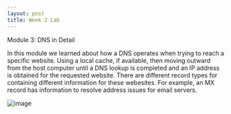 ```yaml
---
layout: post
title: Week 2 Lab
---
```



Module 3: DNS in Detail

In this module we learned about how a DNS operates when trying to reach a specific website. Using a local cache, if available, then moving outward from the host computer until a DNS lookup is completed and an IP address is obtained for the requested website. There are different record types for containing different information for these webesites. For example, an MX record has information to resolve address issues for email servers. 


![image](https://user-images.githubusercontent.com/60416463/155011054-4f38437e-c359-4ca4-b2f3-ce96b484c610.png)
